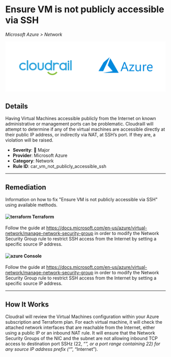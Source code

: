 # Ensure VM is not publicly accessible via SSH

*Microsoft Azure > Network*

![Cloudrail and Microsoft Azure logos](../images/cloudrail_azure.png)

## Details
Having Virtual Machines accessible publicly from the Internet on known administrative or management ports can be problematic. Cloudraill will attempt to determine if any of the virtual machines are accessible directly at their public IP address, or indirectly via NAT, at SSH’s port. If they are, a violation will be raised.

- **Severity**: 🔴 Major
- **Provider**: Microsoft Azure
- **Category**: Network
- **Rule ID**: car_vm_not_publicly_accessible_ssh

---

## Remediation
Information on how to fix "Ensure VM is not publicly accessible via SSH" using available methods.


####  <img src="../_media/emojis/terraform.png" alt="terraform" width="20"/>  Terraform
Follow the guide at <https://docs.microsoft.com/en-us/azure/virtual-network/manage-network-security-group> in order to modify the Network Security Group rule to restrict SSH access from the Internet by setting a specific source IP address.










####  <img src="../_media/emojis/azure.png" alt="azure" width="20"/> Console
Follow the guide at <https://docs.microsoft.com/en-us/azure/virtual-network/manage-network-security-group> in order to modify the Network Security Group rule to restrict SSH access from the Internet by setting a specific source IP address.




---

## How It Works
Cloudrail will review the Virtual Machines configuration within your Azure subscription and Terraform plan. For each virtual machine, it will check the attached network interfaces that are reachable from the Internet, either using a public IP or an inbound NAT rule. It will ensure that the Network Security Groups of the NIC and the subnet are not allowing inbound TCP access to destination port SSHz (22, “*”, or a port range containing 22) for any source IP address prefix (“*”, “Internet”).